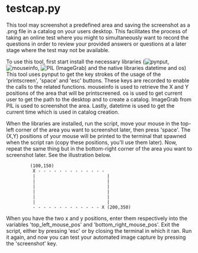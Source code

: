 # testcap.py


This tool may screenshot a predefined area and saving the screenshot as a .png file in a catalog on your users desktop.
This facilitates the process of taking an online test where you might to simultaneously want to record the questions
in order to review your provided answers or questions at a later stage where the test may not be available.

To use this tool, first start install the necessary libraries (![pynput](https://pypi.org/project/pynput/), ![mouseinfo](https://pypi.org/project/MouseInfo/), ![PIL](https://pypi.org/project/Pillow/) (ImageGrab) and the native libraries datetime and os)
This tool uses pynput to get the key strokes of the usage of the 'printscreen', 'space' and 'esc' buttons.
These keys are recorded to enable the calls to the related functions.
mouseinfo is used to retrieve the X and Y positions of the area that will be printscreened.
os is used to get current user to get the path to the desktop and to create a catalog.
ImageGrab from PIL is used to screenshot the area.
Lastly, datetime is used to get the current time which is used in catalog creation.

When the libraries are installed, run the script, move your mouse in the top-left corner of the area you want to screenshot later, then press 'space'.
The (X,Y) positions of your mouse will be printed to the terminal that spawned when the script ran (copy these positions, you'll use them later).
Now, repeat the same thing but in the bottom-right corner of the area you want to screenshot later. See the illustration below.

             (100,150)
              X - - - - - - - - - - - - -
              |                           |
              |                           |
              |                           |
              |                           |
              |                           |
              |                           |
              - - - - - - - - - - - - - X (200,350)

When you have the two x and y positions, enter them respectively into the variables 'top_left_mouse_pos' and 'bottom_right_mouse_pos'.
Exit the script, either by pressing 'esc' or by closing the terminal in which it ran.
Run it again, and now you can test your automated image capture by pressing the 'screenshot' key.

